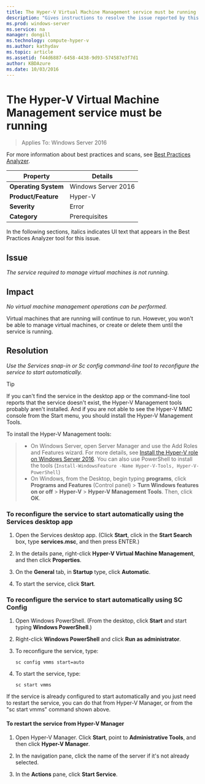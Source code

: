 ```yaml
---
title: The Hyper-V Virtual Machine Management service must be running
description: "Gives instructions to resolve the issue reported by this Best Practices Analyzer rule."
ms.prod: windows-server
ms.service: na
manager: dongill
ms.technology: compute-hyper-v
ms.author: kathydav
ms.topic: article
ms.assetid: f44d6887-6458-4438-9d93-574587e3f7d1
author: KBDAzure
ms.date: 10/03/2016
---
```

# The Hyper-V Virtual Machine Management service must be running

>Applies To: Windows Server 2016
  
For more information about best practices and scans, see [Best Practices Analyzer](https://go.microsoft.com/fwlink/?LinkId=122786).  
  
|Property|Details|  
|-|-|  
|**Operating System**|Windows Server 2016|  
|**Product/Feature**|Hyper-V|  
|**Severity**|Error|  
|**Category**|Prerequisites|  

In the following sections, italics indicates UI text that appears in the Best Practices Analyzer tool for this issue.

## Issue  
  
*The service required to manage virtual machines is not running.*  
  
## Impact  
  
*No virtual machine management operations can be performed.*  
  
Virtual machines that are running will continue to run. However, you won't be able to manage virtual machines, or create or delete them until the service is running.  
  
## Resolution  
  
*Use the Services snap-in or Sc config command-line tool to reconfigure the service to start automatically.*  
  
> [!TIP]  
> If you can't find the service in the desktop app or the command-line tool reports that the service doesn't exist, the Hyper-V Management tools probably aren't installed. 
And if you are not able to see the Hyper-V MMC console from the Start menu, you should install the Hyper-V Management Tools.

To install the Hyper-V Management tools:  
>   
> - On Windows Server, open Server Manager and use the Add Roles and Features wizard. For more details, see [Install the Hyper-V role on Windows Server 2016](../get-started/Install-the-Hyper-V-role-on-Windows-Server.md).  You can also use PowerShell to install the tools (`Install-WindowsFeature -Name Hyper-V-Tools, Hyper-V-PowerShell`) 
> - On Windows, from the Desktop, begin typing **programs**, click **Programs and Features** (Control panel) > **Turn Windows features on or off** > **Hyper-V** > **Hyper-V Management Tools**. Then, click **OK**.  
  
### To reconfigure the service to start automatically using the Services desktop app  
  
1.  Open the Services desktop app. (Click **Start**, click in the **Start Search** box, type **services.msc**, and then press ENTER.)  
  
2.  In the details pane, right-click **Hyper-V Virtual Machine Management**, and then click **Properties**.  
  
3.  On the **General** tab, in **Startup** type, click **Automatic**.  
  
4.  To start the service, click **Start**.  
  
### To reconfigure the service to start automatically using SC Config  
  
1.  Open Windows PowerShell. (From the desktop, click **Start** and start typing **Windows PowerShell**.)  
  
2.  Right-click **Windows PowerShell** and click **Run as administrator**.  
  
3.  To reconfigure the service, type:  
  
    ```  
    sc config vmms start=auto  
    ```  
  
4.  To start the service, type:  
  
    ```  
    sc start vmms  
    ```  
  
If the service is already configured to start automatically and you just need to restart the service, you can do that from Hyper-V Manager, or from the "sc start vmms" command shown above.  
  
#### To restart the service from Hyper-V Manager  
  
1.  Open Hyper-V Manager. Click **Start**, point to **Administrative Tools**, and then click **Hyper-V Manager**.  
  
2.  In the navigation pane, click the name of the server if it's not already selected.  
  
3.  In the **Actions** pane, click **Start Service**.  
  



